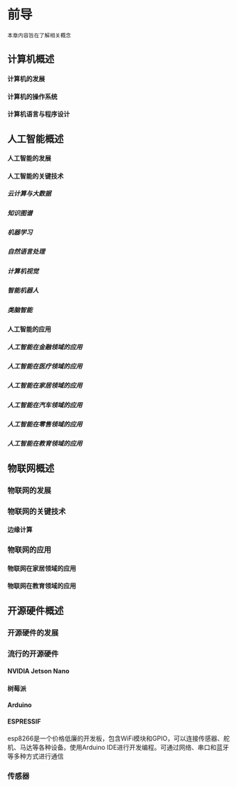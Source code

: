 # 前导

    本章内容旨在了解相关概念

## 计算机概述

#### 计算机的发展

#### 计算机的操作系统

#### 计算机语言与程序设计

## 人工智能概述

#### 人工智能的发展

#### 人工智能的关键技术

##### 云计算与大数据

##### 知识图谱

##### 机器学习

##### 自然语言处理

##### 计算机视觉

##### 智能机器人

##### 类脑智能

#### 人工智能的应用

##### 人工智能在金融领域的应用

##### 人工智能在医疗领域的应用

##### 人工智能在家居领域的应用

##### 人工智能在汽车领域的应用

##### 人工智能在零售领域的应用

##### 人工智能在教育领域的应用

## 物联网概述

### 物联网的发展

### 物联网的关键技术

#### 边缘计算

### 物联网的应用

#### 物联网在家居领域的应用

#### 物联网在教育领域的应用

## 开源硬件概述

### 开源硬件的发展

### 流行的开源硬件

#### NVIDIA Jetson Nano

#### 树莓派

#### Arduino

#### ESPRESSIF

esp8266是一个价格低廉的开发板，包含WiFi模块和GPIO，可以连接传感器、舵机、马达等各种设备。使用Arduino IDE进行开发编程。可通过网络、串口和蓝牙等多种方式进行通信

### 传感器
